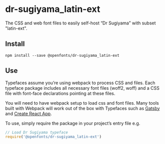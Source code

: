 
# dr-sugiyama_latin-ext

The CSS and web font files to easily self-host “Dr Sugiyama” with subset "latin-ext".

## Install

`npm install --save @openfonts/dr-sugiyama_latin-ext`

## Use

Typefaces assume you’re using webpack to process CSS and files. Each typeface
package includes all necessary font files (woff2, woff) and a CSS file with
font-face declarations pointing at these files.

You will need to have webpack setup to load css and font files. Many tools built
with Webpack will work out of the box with Typefaces such as [Gatsby](https://github.com/gatsbyjs/gatsby)
and [Create React App](https://github.com/facebookincubator/create-react-app).

To use, simply require the package in your project’s entry file e.g.

```javascript
// Load Dr Sugiyama typeface
require('@openfonts/dr-sugiyama_latin-ext')
```
